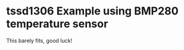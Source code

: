 <!---
 Copyright (c) 2018 Tara Keeling
 
 This software is released under the MIT License.
 https://opensource.org/licenses/MIT
-->

# tssd1306 Example using BMP280 temperature sensor
This barely fits, good luck!
